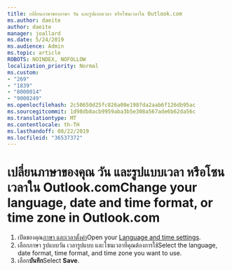 ```yaml
---
title: เปลี่ยนภาษาของภาษา วัน และรูปแบบเวลา หรือโซนเวลาใน Outlook.com
ms.author: daeite
author: daeite
manager: joallard
ms.date: 5/24/2019
ms.audience: Admin
ms.topic: article
ROBOTS: NOINDEX, NOFOLLOW
localization_priority: Normal
ms.custom:
- "269"
- "1839"
- "8000014"
- "9000249"
ms.openlocfilehash: 2c50650d25fc826a00e198fda2aab6f126db95ac
ms.sourcegitcommit: 1d98db8acb9959aba3b5e308a567ade6b62da56c
ms.translationtype: MT
ms.contentlocale: th-TH
ms.lasthandoff: 08/22/2019
ms.locfileid: "36537372"
---
```

# <a name="change-your-language-date-and-time-format-or-time-zone-in-outlookcom"></a><span data-ttu-id="77b61-102">เปลี่ยนภาษาของคุณ วัน และรูปแบบเวลา หรือโซนเวลาใน Outlook.com</span><span class="sxs-lookup"><span data-stu-id="77b61-102">Change your language, date and time format, or time zone in Outlook.com</span></span>

1. <span data-ttu-id="77b61-103">เปิดของคุณ[ภาษา และเวลาตั้งค่า](https://go.microsoft.com/fwlink/?linkid=2085505)</span><span class="sxs-lookup"><span data-stu-id="77b61-103">Open your [Language and time settings](https://go.microsoft.com/fwlink/?linkid=2085505).</span></span>
1. <span data-ttu-id="77b61-104">เลือกภาษา รูปแบบวัน เวลารูปแบบ และโซนเวลาที่คุณต้องการใช้</span><span class="sxs-lookup"><span data-stu-id="77b61-104">Select the language, date format, time format, and time zone you want to use.</span></span>
1. <span data-ttu-id="77b61-105">เลือก**บันทึก**</span><span class="sxs-lookup"><span data-stu-id="77b61-105">Select **Save**.</span></span>